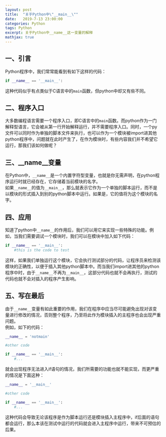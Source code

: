 ```yaml
---
layout: post
title:  "关于Python中\"__main__\""
date:   2019-7-13 23:00:00
categories: Python
tags: Python
excerpt: 关于Python中__name__这一变量的解释
mathjax: true
---
```


## 一、引言

Python程序中，我们常常能看到有如下这样的代码：

```python
if __name__ == '__main__':
```

这种代码似乎有点类似于C语言中的`main`函数，但python中却又有些不同。

## 二、程序入口

大多数编程语言需要一个程序入口，即C语言中的`main`函数。而python作为一门解释型语言，它会被从第一行开始解释运行，并不需要程序入口。同时，一个py文件可以同时作为单独的脚本文件来执行，也可以作为一个模块被import进其他python程序中，问题就在此时产生了，在作为模块时，有些内容我们并不希望它运行，那我们该如何做呢？

## 三、__name__变量

在Python中，`__name__`是一个内置字符型变量，也就是你无需声明，在python程序运行时就已经存在，它存储着当前模块的名字。  
如果`__name__`的值为`__main__`，那么就表示它作为一个单独的脚本运行，而不是以模块的形式插入到别的python脚本中运行。如果是，它的值将为这个模块的名字。

## 四、应用

知道了python中`__name__`的作用后，我们可以用它来实现一些特殊的功能。例如，当我们需要调试一个模块时，我们可以在模块中加入如下代码：

```python
if __name__ == '__main__':
    #this is the code to test
```

这样，如果我们单独运行这个模块，它会执行测试部分的代码，让程序员来检测该模块的正确性，以便于插入其他python脚本中。而当我们import进其他的python程序中时，由于`__name__`不再为`__main__`，这部分代码也就不会再执行，测试的代码也就不会对插入的程序产生影响。

## 五、写在最后

由于`__name__`变量有如此重要的作用，我们在程序中应当尽可能避免出现对该变量进行修改的情况，否则整个程序，乃至将此作为模块插入的主程序也会出现严重问题。  
例如，如下的代码：

```python
__name__ = 'notmain'

#other code

if __name__ == '__main__':
    #...
```

就会出现程序无法进入if语句的情况，我们所需要的功能也就不能实现，而更严重的情况是下面这种：

```python
__name__ = '__main__'

#other code

if __name__ == '__main__':
    #...
```

这种代码会导致无论该程序是作为脚本运行还是模块插入主程序中，if后面的语句都会运行，那么本该在测试中运行的代码就会进入主程序中运行，带来不可预估的后果。
